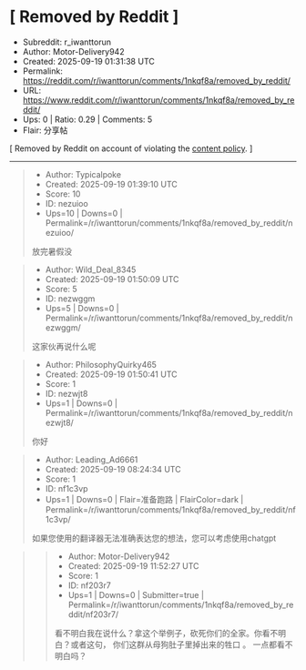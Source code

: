 # [ Removed by Reddit ]

- Subreddit: r_iwanttorun
- Author: Motor-Delivery942
- Created: 2025-09-19 01:31:38 UTC
- Permalink: https://reddit.com/r/iwanttorun/comments/1nkqf8a/removed_by_reddit/
- URL: https://www.reddit.com/r/iwanttorun/comments/1nkqf8a/removed_by_reddit/
- Ups: 0 | Ratio: 0.29 | Comments: 5
- Flair: 分享帖


\[ Removed by Reddit on account of violating the [content
policy](/help/contentpolicy). \]


---

> - Author: Typicalpoke
> - Created: 2025-09-19 01:39:10 UTC
> - Score: 10
> - ID: nezuioo
> - Ups=10 | Downs=0 | Permalink=/r/iwanttorun/comments/1nkqf8a/removed_by_reddit/nezuioo/
>
> 放完暑假没

> - Author: Wild_Deal_8345
> - Created: 2025-09-19 01:50:09 UTC
> - Score: 5
> - ID: nezwggm
> - Ups=5 | Downs=0 | Permalink=/r/iwanttorun/comments/1nkqf8a/removed_by_reddit/nezwggm/
>
> 这家伙再说什么呢

> - Author: PhilosophyQuirky465
> - Created: 2025-09-19 01:50:41 UTC
> - Score: 1
> - ID: nezwjt8
> - Ups=1 | Downs=0 | Permalink=/r/iwanttorun/comments/1nkqf8a/removed_by_reddit/nezwjt8/
>
> 你好

> - Author: Leading_Ad6661
> - Created: 2025-09-19 08:24:34 UTC
> - Score: 1
> - ID: nf1c3vp
> - Ups=1 | Downs=0 | Flair=准备跑路 | FlairColor=dark | Permalink=/r/iwanttorun/comments/1nkqf8a/removed_by_reddit/nf1c3vp/
>
> 如果您使用的翻译器无法准确表达您的想法，您可以考虑使用chatgpt

>> - Author: Motor-Delivery942
>> - Created: 2025-09-19 11:52:27 UTC
>> - Score: 1
>> - ID: nf203r7
>> - Ups=1 | Downs=0 | Submitter=true | Permalink=/r/iwanttorun/comments/1nkqf8a/removed_by_reddit/nf203r7/
>>
>> 看不明白我在说什么？拿这个举例子，砍死你们的全家。你看不明白？或者这句， 你们这群从母狗肚子里掉出来的牲口 。 一点都看不明白吗？
